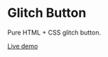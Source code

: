 # Glitch Button
Pure HTML + CSS glitch button.

[Live demo](https://dynamic-maamoul-5a005e.netlify.app)
